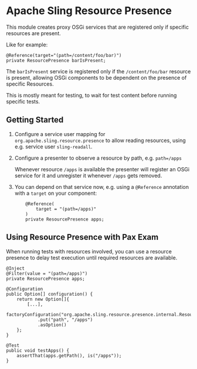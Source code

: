 Apache Sling Resource Presence
==============================

This module creates proxy OSGi services that are registered only if specific resources are present.

Like for example:

	@Reference(target="(path=/content/foo/bar)")
	private ResourcePresence barIsPresent;
	
The `barIsPresent` service is registered only if the `/content/foo/bar` resource is present, allowing OSGi
components to be dependent on the presence of specific Resources.

This is mostly meant for testing, to wait for test content before running specific tests.

Getting Started
---------------

1. Configure a service user mapping for `org.apache.sling.resource.presence` to allow reading resources, using e.g. service user `sling-readall`.
2. Configure a presenter to observe a resource by path, e.g. `path=/apps`
   
   Whenever resource `/apps` is available the presenter will register an OSGi service for it and unregister it whenever `/apps` gets removed.
3. You can depend on that service now, e.g. using a `@Reference` annotation with a `target` on your component:

   ```
       @Reference(
           target = "(path=/apps)"
       )
       private ResourcePresence apps;
   ```

Using Resource Presence with Pax Exam
-------------------------------------

When running tests with resources involved, you can use a resource presence to delay test execution until required resources are available.

    @Inject
    @Filter(value = "(path=/apps)")
    private ResourcePresence apps;

    @Configuration
    public Option[] configuration() {
        return new Option[]{
            [...],
            factoryConfiguration("org.apache.sling.resource.presence.internal.ResourcePresenter")
                .put("path", "/apps")
                .asOption()
        };
    }

    @Test
    public void testApps() {
        assertThat(apps.getPath(), is("/apps"));
    }
